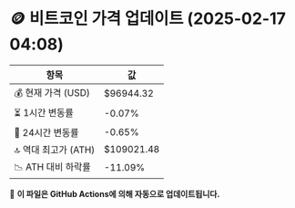 # 🪙 비트코인 가격 업데이트 (2025-02-17 04:08)

| 항목                | 값 |
|--------------------|----------------|
| 💰 현재 가격 (USD) | $96944.32 |
| ⏳ 1시간 변동률    | -0.07% |
| 📆 24시간 변동률   | -0.65% |
| 🔝 역대 최고가 (ATH) | $109021.48 |
| 📉 ATH 대비 하락률 | -11.09% |

🔄 **이 파일은 GitHub Actions에 의해 자동으로 업데이트됩니다.**
